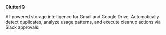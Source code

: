 **ClutterIQ**

AI-powered storage intelligence for Gmail and Google Drive. Automatically detect duplicates, analyze usage patterns, and execute cleanup actions via Slack approvals.
